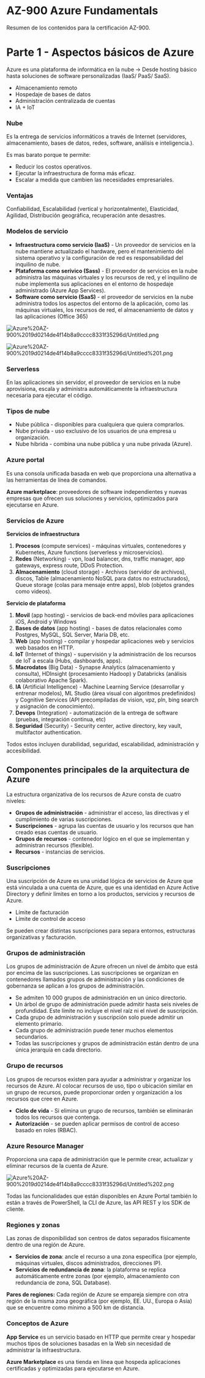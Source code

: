 # AZ-900 Azure Fundamentals
Resumen de los contenidos para la certificación AZ-900.

# Parte 1 - Aspectos básicos de Azure

Azure es una plataforma de informática en la nube → Desde hosting básico hasta soluciones de software personalizadas (IaaS/ PaaS/ SaaS).

- Almacenamiento remoto
- Hospedaje de bases de datos
- Administración centralizada de cuentas
- IA + IoT

### Nube

Es la entrega de servicios informáticos a través de Internet (servidores, almacenamiento, bases de datos, redes, software, análisis e inteligencia.).

Es mas barato porque te permite:

- Reducir los costos operativos.
- Ejecutar la infraestructura de forma más eficaz.
- Escalar a medida que cambien las necesidades empresariales.

### **Ventajas**

 Confiabilidad, Escalabilidad (vertical y horizontalmente), Elasticidad, Agilidad, Distribución geográfica, recuperación ante desastres.

### Modelos de servicio

- **Infraestructura como servicio (IaaS)** - Un proveedor de servicios en la nube mantiene actualizado el hardware, pero el mantenimiento del sistema operativo y la configuración de red es responsabilidad del inquilino de nube.
- **Plataforma como serivico (Sass)** - El proveedor de servicios en la nube administra las máquinas virtuales y los recursos de red, y el inquilino de nube implementa sus aplicaciones en el entorno de hospedaje administrado (Azure App Services).
- **Software como servicio (SaaS)** - el proveedor de servicios en la nube administra todos los aspectos del entorno de la aplicación, como las máquinas virtuales, los recursos de red, el almacenamiento de datos y las aplicaciones (Office 365)

![Azure%20AZ-900%2019d0214de4f14b8a9cccc8331f35296d/Untitled.png](Azure%20AZ-900%2019d0214de4f14b8a9cccc8331f35296d/Untitled.png)

![Azure%20AZ-900%2019d0214de4f14b8a9cccc8331f35296d/Untitled%201.png](Azure%20AZ-900%2019d0214de4f14b8a9cccc8331f35296d/Untitled%201.png)

### Serverless

En las aplicaciones sin servidor, el proveedor de servicios en la nube aprovisiona, escala y administra automáticamente la infraestructura necesaria para ejecutar el código.

### Tipos de nube

- Nube pública - disponibles para cualquiera que quiera comprarlos.
- Nube privada - uso exclusivo de los usuarios de una empresa u organización.
- Nube híbrida - combina una nube pública y una nube privada (Azure).

### Azure portal

Es una consola unificada basada en web que proporciona una alternativa a las herramientas de línea de comandos.

**Azure marketplace**: proveedores de software independientes y nuevas empresas que ofrecen sus soluciones y servicios, optimizados para ejecutarse en Azure.

### Servicios de Azure

**Servicios de infraestructura**

1. **Procesos** (compute services) - máquinas virtuales, contenedores y Kubernetes, Azure functions (serverless y microservicios).
2. **Redes** (Networking) - vpn, load balancer, dns, traffic manager, app gateways, express route, DDoS Protection.
3. **Almacenamiento** (cloud storage) - Archivos (servidor de archivos), discos, Table (almacenamiento NoSQL para datos no estructurados), Queue storage (colas para mensaje entre apps), blob (objetos grandes como videos).

**Servicio de plataforma**

1. **Movil** (app hosting) - servicios de back-end móviles para aplicaciones iOS, Android y Windows
2. **Bases de datos** (app hosting) - bases de datos relacionales como Postgres, MySQL, SQL Server, Maria DB, etc.
3. **Web** (app hosting) - compilar y hospedar aplicaciones web y servicios web basados en HTTP.
4. **IoT** (Internet of things) - supervisión y la administración de los recursos de IoT a escala (Hubs, dashboards, apps).
5. **Macrodatos** (Big Data) - Synapse Analytics (almacenamiento y consulta), HDInsight (procesamiento Hadoop) y Databricks (análisis colaborativo Apache Spark).
6. **IA** (Artificial Intelligence) - Machine Learning Service (desarrollar y entrenar modelos), ML Studio (área visual con algoritmos predefinidos) y Cognitive Services (API precompiladas de vision, vpz, pln, bing search y asignación de conocimiento).
7. **Devops** (Integration) - automatización de la entrega de software (pruebas, integración continua, etc)
8. **Seguridad** (Security) - Security center, active directory, key vault, multifactor authentication.

Todos estos incluyen durabilidad, seguridad, escalabilidad, administración y accesibilidad.

## Componentes principales de la arquitectura de Azure

La estructura organizativa de los recursos de Azure consta de cuatro niveles: 

- **Grupos de administración** - administrar el acceso, las directivas y el cumplimiento de varias suscripciones.
- **Suscripciones** - agrupa las cuentas de usuario y los recursos que han creado esas cuentas de usuario.
- **Grupos de recursos** - contenedor lógico en el que se implementan y administran recursos (flexible).
- **Recursos** - instancias de servicios.

### Suscripciones

Una suscripción de Azure es una unidad lógica de servicios de Azure que está vinculada a una cuenta de Azure, que es una identidad en Azure Active Directory y definir límites en torno a los productos, servicios y recursos de Azure.

- Límite de facturación
- Límite de control de acceso

Se pueden crear distintas suscripciones para separa entornos, estructuras organizativas y facturación.

### Grupos de administración

Los grupos de administración de Azure ofrecen un nivel de ámbito que está por encima de las suscripciones. Las suscripciones se organizan en contenedores llamados grupos de administración y las condiciones de gobernanza se aplican a los grupos de administración.

- Se admiten 10 000 grupos de administración en un único directorio.
- Un árbol de grupo de administración puede admitir hasta seis niveles de profundidad. Este límite no incluye el nivel raíz ni el nivel de suscripción.
- Cada grupo de administración y suscripción solo puede admitir un elemento primario.
- Cada grupo de administración puede tener muchos elementos secundarios.
- Todas las suscripciones y grupos de administración están dentro de una única jerarquía en cada directorio.

### Grupo de recursos

Los grupos de recursos existen para ayudar a administrar y organizar los recursos de Azure. Al colocar recursos de uso, tipo o ubicación similar en un grupo de recursos, puede proporcionar orden y organización a los recursos que cree en Azure.

- **Ciclo de vida** - Si elimina un grupo de recursos, también se eliminarán todos los recursos que contenga.
- **Autorización** - se pueden aplicar permisos de control de acceso basado en roles (RBAC).

### Azure Resource Manager

Proporciona una capa de administración que le permite crear, actualizar y eliminar recursos de la cuenta de Azure.

![Azure%20AZ-900%2019d0214de4f14b8a9cccc8331f35296d/Untitled%202.png](Azure%20AZ-900%2019d0214de4f14b8a9cccc8331f35296d/Untitled%202.png)

Todas las funcionalidades que están disponibles en Azure Portal también lo están a través de PowerShell, la CLI de Azure, las API REST y los SDK de cliente.

 

### Regiones y zonas

Las zonas de disponibilidad son centros de datos separados físicamente dentro de una región de Azure.

- **Servicios de zona**: ancle el recurso a una zona específica (por ejemplo, máquinas virtuales, discos administrados, direcciones IP).
- **Servicios de redundancia de zona**: la plataforma se replica automáticamente entre zonas (por ejemplo, almacenamiento con redundancia de zona, SQL Database).

**Pares de regiones:** Cada región de Azure se empareja siempre con otra región de la misma zona geográfica (por ejemplo, EE. UU., Europa o Asia) que se encuentre como mínimo a 500 km de distancia.

### Conceptos de Azure

**App Service** es un servicio basado en HTTP que permite crear y hospedar muchos tipos de soluciones basadas en la Web sin necesidad de administrar la infraestructura.

**Azure Marketplace** es una tienda en línea que hospeda aplicaciones certificadas y optimizadas para ejecutarse en Azure.

